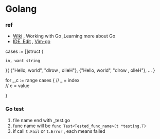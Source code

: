 # Golang

### ref
- [Wiki](https://github.com/golang/go/wiki) , Working with Go ,Learning more about Go
- [IDE, Edit](https://github.com/golang/go/wiki/IDEsAndTextEditorPlugins) , [Vim-go](https://github.com/fatih/vim-go)


cases := []struct {
    
    in, want string    
}{
    {"Hello, world", "dlrow , olleH"},
    {"Hello, world", "dlrow , olleH"},
    ...
}





for \_,c := range cases {
    // _ = index    
    // c = value
    
}



### Go test
1. file name end with \_test.go
2. func name will be `func Test<Tested_func_name>(t *testing.T)`
3. if call `t.Fail` or `t.Error` , each means failed
